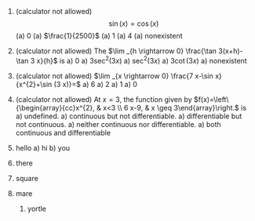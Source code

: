 1.  (calculator not allowed) $$\sin(x) = \cos(x)$$
    (a)  0
    (a)  $\frac{1}{2500}$
    (a)  1
    (a)  4
    (a)  nonexistent
2. (calculator not allowed) The $\lim _{h \rightarrow 0} \frac{\tan 3(x+h)-\tan 3 x}{h}$ is
    a)   0
    a)   $3 \sec ^{2}(3 x)$
    a)   $\sec ^{2}(3 x)$
    a)   $3 \cot (3 x)$
    a)   nonexistent
3. (calculator not allowed) $\lim _{x \rightarrow 0} \frac{7 x-\sin x}{x^{2}+\sin (3 x)}=$
    a)   6
    a)   2
    a)   1
    a)   0
4. (calculator not allowed) At $x=3$, the function given by $f(x)=\left\{\begin{array}{cc}x^{2}, & x<3 \\ 6 x-9, & x \geq 3\end{array}\right.$ is
    a)   undefined.
    a)   continuous but not differentiable.
    a)   differentiable but not continuous.
    a)   neither continuous nor differentiable.
    a)   both continuous and differentiable

5. hello
    a)  hi
    b)  you
6.  there
7.  square
8.  mare
    1.  yortle